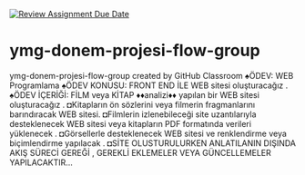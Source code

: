 [![Review Assignment Due Date](https://classroom.github.com/assets/deadline-readme-button-24ddc0f5d75046c5622901739e7c5dd533143b0c8e959d652212380cedb1ea36.svg)](https://classroom.github.com/a/QA5O9x4M)
# ymg-donem-projesi-flow-group
ymg-donem-projesi-flow-group created by GitHub Classroom
♠ÖDEV:  WEB Programlama 
♠ÖDEV KONUSU: FRONT END İLE WEB sitesi oluşturacağız .
♠ÖDEV İÇERİĞİ:  FİLM veya KİTAP ♦♦analizi♦♦ yapılan bir WEB sitesi oluşturacağız .
◘Kitapların ön sözlerini veya filmerin fragmanlarını barındıracak WEB sitesi.
◘Filmlerin izlenebileceği site uzantılarıyla desteklenecek WEB sitesi veya kitapların PDF formatında verileri yüklenecek .
◘Görsellerle desteklenecek WEB sitesi ve renklendirme veya biçimlendirme yapılacak .
◘SİTE OLUSTURULURKEN  ANLATILANIN DIŞINDA AKIŞ SÜRECİ GEREĞİ , GEREKLİ EKLEMELER VEYA GÜNCELLEMELER YAPILACAKTIR... 
